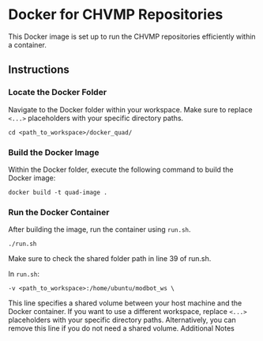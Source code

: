 # Docker for CHVMP Repositories

This Docker image is set up to run the CHVMP repositories efficiently within a container.

## Instructions

### Locate the Docker Folder

Navigate to the Docker folder within your workspace. Make sure to replace `<...>` placeholders with your specific directory paths.

    cd <path_to_workspace>/docker_quad/

### Build the Docker Image

Within the Docker folder, execute the following command to build the Docker image:

    docker build -t quad-image .
    
### Run the Docker Container

After building the image, run the container using `run.sh`. 

    ./run.sh

Make sure to check the shared folder path in line 39 of run.sh.

In `run.sh`:

    -v <path_to_workspace>:/home/ubuntu/modbot_ws \

This line specifies a shared volume between your host machine and the Docker container. If you want to use a different workspace, replace `<...>` placeholders with your specific directory paths. Alternatively, you can remove this line if you do not need a shared volume.
Additional Notes

